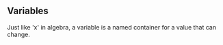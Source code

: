## Variables

Just like 'x' in algebra, a variable is a named container for a value that can change.
